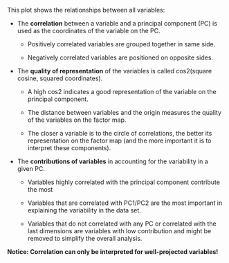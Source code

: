 This plot shows the relationships between all variables:

* The **correlation** between a variable and a principal component (PC) is used as
the coordinates of the variable on the PC. 

  * Positively correlated variables are grouped together in same side.
  
  * Negatively correlated variables are positioned on opposite sides.


* The **quality of representation** of the variables is called cos2(square cosine, 
squared coordinates).

  * A high cos2 indicates a good representation of the variable on the
  principal component. 
  
  * The distance between variables and the origin measures the quality of
  the variables on the factor map.
  
  * The closer a variable is to the circle of correlations, the better its
  representation on the factor map (and the more important it is to
  interpret these components).


* The **contributions of variables** in accounting for the variability in a given PC.

  * Variables highly correlated with the principal component contribute the most
  
  * Variables that are correlated with PC1/PC2 are the most important in 
  explaining the variability in the data set.
  
  * Variables that do not correlated with any PC or correlated with the last 
  dimensions are variables with low contribution and might be removed to simplify 
  the overall analysis.

**Notice: Correlation can only be interpreted for well-projected variables!**
